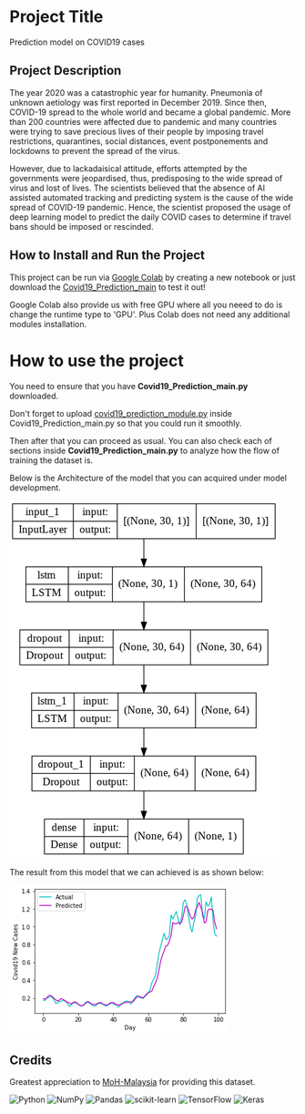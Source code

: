 # Project Title
Prediction model on COVID19 cases

## Project Description
The year 2020 was a catastrophic year for humanity. Pneumonia of unknown aetiology was first reported in December 2019.
Since then, COVID-19 spread to the whole world and became a global pandemic. 
More than 200 countries were affected due to pandemic and many countries were trying to save precious lives of their people 
by imposing travel restrictions, quarantines, social distances, event postponements and lockdowns to prevent the spread of the virus. 

However, due to lackadaisical attitude, efforts attempted by the governments were jeopardised, thus, predisposing to the wide spread of virus and lost of lives.
The scientists believed that the absence of AI assisted automated tracking and predicting system is the cause of the wide spread of COVID-19 pandemic. Hence,
the scientist proposed the usage of deep learning model to predict the daily COVID cases to determine if travel bans should be imposed or rescinded.

## How to Install and Run the Project
This project can be run via [Google Colab](https://colab.research.google.com/?utm_source=scs-index) by creating a new notebook or just download the [Covid19_Prediction_main](https://github.com/Ndinie/Covid19_Prediction/blob/main/covid19_prediction_main.py) to test it out!

Google Colab also provide us with free GPU where all you neeed to do is change the runtime type to 'GPU'.
Plus Colab does not need any additional modules installation.

# How to use the project
You need to ensure that you have **Covid19_Prediction_main.py** downloaded.

Don't forget to upload [covid19_prediction_module.py](https://github.com/Ndinie/Covid19_Prediction/blob/main/covid19_prediction_module.py) inside Covid19_Prediction_main.py so that you could run it smoothly.

Then after that you can proceed as usual. You can also check each of sections inside **Covid19_Prediction_main.py** 
to analyze how the flow of training the dataset is.

Below is the Architecture of the model that you can acquired under model development.

![model](https://github.com/Ndinie/Covid19_Prediction/blob/main/static/model.png)

The result from this model that we can achieved is as shown below:

![actual-vs-predicted-graph](https://github.com/Ndinie/Covid19_Prediction/blob/main/static/actual-vs-predicted-graph.png)

## Credits
Greatest appreciation to [MoH-Malaysia](https://github.com/MoH-Malaysia/covid19-public) for providing this dataset.

![Python](https://img.shields.io/badge/python-3670A0?style=for-the-badge&logo=python&logoColor=ffdd54)
![NumPy](https://img.shields.io/badge/numpy-%23013243.svg?style=for-the-badge&logo=numpy&logoColor=white)
![Pandas](https://img.shields.io/badge/pandas-%23150458.svg?style=for-the-badge&logo=pandas&logoColor=white)
![scikit-learn](https://img.shields.io/badge/scikit--learn-%23F7931E.svg?style=for-the-badge&logo=scikit-learn&logoColor=white)
![TensorFlow](https://img.shields.io/badge/TensorFlow-%23FF6F00.svg?style=for-the-badge&logo=TensorFlow&logoColor=white)
![Keras](https://img.shields.io/badge/Keras-%23D00000.svg?style=for-the-badge&logo=Keras&logoColor=white)

 
